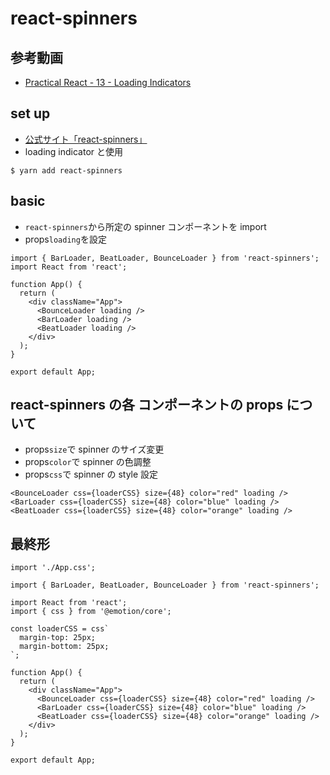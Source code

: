 # react-spinners

## 参考動画

- [Practical React - 13 - Loading Indicators](https://www.youtube.com/watch?v=T0i0zHyryrs&list=PLC3y8-rFHvwhAh1ypBvcZLDO6I7QTY5CM&index=13)

## set up

- [公式サイト「react-spinners」](https://github.com/davidhu2000/react-spinners)
- loading indicator と使用

```
$ yarn add react-spinners
```

## basic

- `react-spinners`から所定の spinner コンポーネントを import
- props`loading`を設定

```
import { BarLoader, BeatLoader, BounceLoader } from 'react-spinners';
import React from 'react';

function App() {
  return (
    <div className="App">
      <BounceLoader loading />
      <BarLoader loading />
      <BeatLoader loading />
    </div>
  );
}

export default App;
```

## react-spinners の各 コンポーネントの props について

- props`size`で spinner のサイズ変更
- props`color`で spinner の色調整
- props`css`で spinner の style 設定

```
<BounceLoader css={loaderCSS} size={48} color="red" loading />
<BarLoader css={loaderCSS} size={48} color="blue" loading />
<BeatLoader css={loaderCSS} size={48} color="orange" loading />
```

## 最終形

```
import './App.css';

import { BarLoader, BeatLoader, BounceLoader } from 'react-spinners';

import React from 'react';
import { css } from '@emotion/core';

const loaderCSS = css`
  margin-top: 25px;
  margin-bottom: 25px;
`;

function App() {
  return (
    <div className="App">
      <BounceLoader css={loaderCSS} size={48} color="red" loading />
      <BarLoader css={loaderCSS} size={48} color="blue" loading />
      <BeatLoader css={loaderCSS} size={48} color="orange" loading />
    </div>
  );
}

export default App;
```
